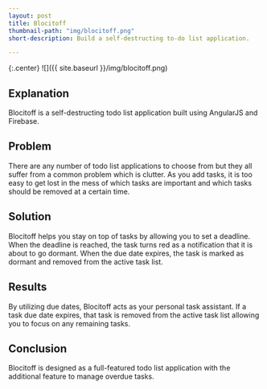 ```yaml
---
layout: post
title: Blocitoff
thumbnail-path: "img/blocitoff.png"
short-description: Build a self-destructing to-do list application.

---
```


{:.center}
![]({{ site.baseurl }}/img/blocitoff.png)

## Explanation

Blocitoff is a self-destructing todo list application built using AngularJS and Firebase.

## Problem

There are any number of todo list applications to choose from but they all suffer from a common problem which is clutter. As you add tasks, it is too easy to get lost in the mess of which tasks are important and which tasks should be removed at a certain time.

## Solution

Blocitoff helps you stay on top of tasks by allowing you to set a deadline. When the deadline is reached, the task turns red as a notification that it is about to go dormant. When the due date expires, the task is marked as dormant and removed from the active task list. 

## Results

By utilizing due dates, Blocitoff acts as your personal task assistant. If a task due date expires, that task is removed from the active task list allowing you to focus on any remaining tasks.

## Conclusion

Blocitoff is designed as a full-featured todo list application with the additional feature to manage overdue tasks. 